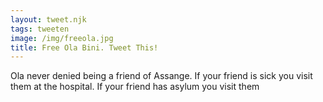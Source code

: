 ```yaml
---
layout: tweet.njk
tags: tweeten
image: /img/freeola.jpg
title: Free Ola Bini. Tweet This!
---
```

Ola never denied being a friend of Assange. If your friend is sick you
visit them at the hospital. If your friend has asylum you visit them

